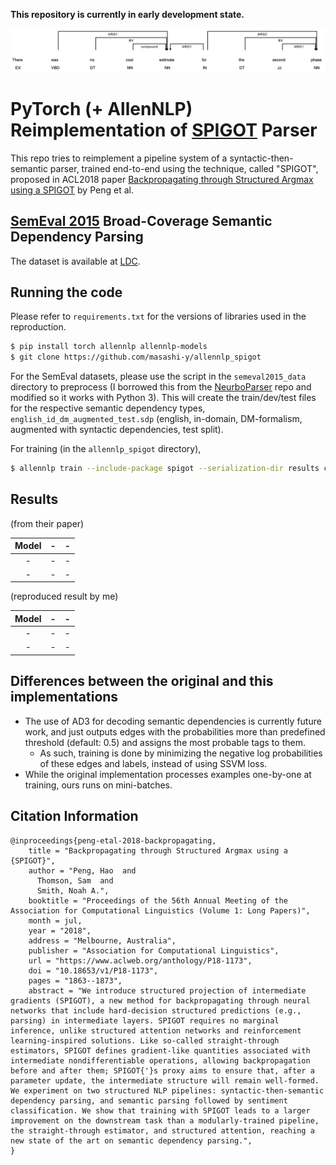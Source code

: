 **This repository is currently in early development state.**

![example seamntic dependencies](./images/example.png)


# PyTorch (+ AllenNLP) Reimplementation of [SPIGOT](https://arxiv.org/abs/1805.04658v1) Parser

This repo tries to reimplement a pipeline system of a syntactic-then-semantic parser,
trained end-to-end using the technique, called "SPIGOT", proposed in ACL2018 paper
[Backpropagating through Structured Argmax using a SPIGOT](https://arxiv.org/abs/1805.04658v1) by Peng et al.


## [SemEval 2015](http://alt.qcri.org/semeval2015/task18/) Broad-Coverage Semantic Dependency Parsing

The dataset is available at [LDC](https://catalog.ldc.upenn.edu/LDC2016T10).

## Running the code

Please refer to `requirements.txt` for the versions of libraries used in the reproduction.

```sh
$ pip install torch allennlp allennlp-models
$ git clone https://github.com/masashi-y/allennlp_spigot
```

For the SemEval datasets, please use the script in the `semeval2015_data` directory to preprocess
(I borrowed this from the [NeurboParser](https://github.com/Noahs-ARK/NeurboParser) repo and modified so it works with Python 3).
This will create the train/dev/test files for the respective semantic dependency types, `english_id_dm_augmented_test.sdp` (english, in-domain, DM-formalism, augmented with syntactic dependencies, test split).


For training (in the `allennlp_spigot` directory),

```sh
$ allennlp train --include-package spigot --serialization-dir results configs/syntactic_then_semantic_dependencies.jsonnet
```

## Results

(from their paper)

|Model| - | - |
|:---:|:---:|:---:|
|-| - | - |
|-| - | - |

(reproduced result by me)

|Model| - | - |
|:---:|:---:|:---:|
|-| - | - |
|-| - | - |

## Differences between the original and this implementations

- The use of AD3 for decoding semantic dependencies is currently future work, and just outputs edges with the probabilities more than predefined threshold (default: 0.5) and assigns the most probable tags to them.
  - As such, training is done by minimizing the negative log probabilities of these edges and labels, instead of using SSVM loss.
- While the original implementation processes examples one-by-one at training, ours runs on mini-batches.

## Citation Information

```
@inproceedings{peng-etal-2018-backpropagating,
    title = "Backpropagating through Structured Argmax using a {SPIGOT}",
    author = "Peng, Hao  and
      Thomson, Sam  and
      Smith, Noah A.",
    booktitle = "Proceedings of the 56th Annual Meeting of the Association for Computational Linguistics (Volume 1: Long Papers)",
    month = jul,
    year = "2018",
    address = "Melbourne, Australia",
    publisher = "Association for Computational Linguistics",
    url = "https://www.aclweb.org/anthology/P18-1173",
    doi = "10.18653/v1/P18-1173",
    pages = "1863--1873",
    abstract = "We introduce structured projection of intermediate gradients (SPIGOT), a new method for backpropagating through neural networks that include hard-decision structured predictions (e.g., parsing) in intermediate layers. SPIGOT requires no marginal inference, unlike structured attention networks and reinforcement learning-inspired solutions. Like so-called straight-through estimators, SPIGOT defines gradient-like quantities associated with intermediate nondifferentiable operations, allowing backpropagation before and after them; SPIGOT{'}s proxy aims to ensure that, after a parameter update, the intermediate structure will remain well-formed. We experiment on two structured NLP pipelines: syntactic-then-semantic dependency parsing, and semantic parsing followed by sentiment classification. We show that training with SPIGOT leads to a larger improvement on the downstream task than a modularly-trained pipeline, the straight-through estimator, and structured attention, reaching a new state of the art on semantic dependency parsing.",
}
```
